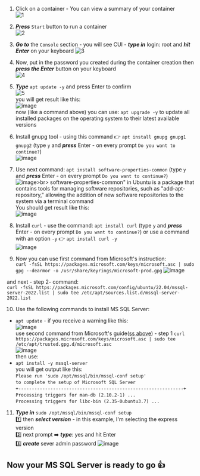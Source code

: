 
1. Click on a container - You can view a summary of your container <br>
![1](https://github.com/wlodarczakm/ProxmoxSoftwareTestingLab/assets/120977639/f221ca3f-9823-4dfd-8837-47e5d1a46a8d)


2. ***Press*** `Start` button to run a container<br>
![2](https://github.com/wlodarczakm/ProxmoxSoftwareTestingLab/assets/120977639/3ecaa0a2-55f3-4e99-8008-67c5e2c78a86)
3. ***Go to*** the `Console` section - you will see CUI - ***type in*** login: root and ***hit Enter*** on your keyboard
![3](https://github.com/wlodarczakm/ProxmoxSoftwareTestingLab/assets/120977639/6bcb2a0d-1def-49a4-8661-ffff9d643776)

4. Now, put in the password you created during the container creation then ***press the Enter*** button on your keyboard<br>
![4](https://github.com/wlodarczakm/ProxmoxSoftwareTestingLab/assets/120977639/283cee78-e8e8-4028-9fe3-0917bffd43c0)

5. ***Type*** `apt update -y` and press Enter to confirm <br>
![5](https://github.com/wlodarczakm/ProxmoxSoftwareTestingLab/assets/120977639/6b88cb2c-dd63-4aa3-b27a-2fd1d467d6a4)<br>
you will get result like this:<br>
![image](https://github.com/wlodarczakm/ProxmoxSoftwareTestingLab/assets/120977639/3e1d9f12-a52a-4f8c-a7d3-ac187ed64488)<br>
now (like a command above) you can use: `apt upgrade -y` to update all installed packages on the operating system to their latest available versions
6. Install gnupg tool - using this command 👉 `apt install gnupg gnupg1 gnupg2` (type `y` and ***press*** Enter - on every prompt `Do you want to continue?`)<br>
![image](https://github.com/wlodarczakm/ProxmoxSoftwareTestingLab/assets/120977639/f634041b-07fc-43d9-82ce-607ec623b3b4)<br>



7. Use next command: `apt install software-properties-common` (type `y` and ***press*** Enter - on every prompt `Do you want to continue?`)<br>
![image](https://github.com/wlodarczakm/ProxmoxSoftwareTestingLab/assets/120977639/0440396c-1936-450f-abfa-7e7796a14299)>br>
software-properties-common" in Ubuntu is a package that contains tools for managing software repositories, such as "add-apt-repository," allowing the addition of new software repositories to the system via a terminal command<br>
You should get result like this:<br>
![image](https://github.com/wlodarczakm/ProxmoxSoftwareTestingLab/assets/120977639/b279950b-39cf-4093-b384-73ed398a0d48)<br>


8. Install  `curl` - use the command: `apt install curl` (type `y` and ***press*** Enter - on every prompt `Do you want to continue?`) or use a command with an option `-y` 👉 `apt install curl -y` <br>
![image](https://github.com/wlodarczakm/ProxmoxSoftwareTestingLab/assets/120977639/b6b8d1e0-6938-401a-8537-d55e42284b49)<br>

9. Now you can use first command from Microsoft's instruction:<br>
`curl -fsSL https://packages.microsoft.com/keys/microsoft.asc | sudo gpg --dearmor -o /usr/share/keyrings/microsoft-prod.gpg`
![image](https://github.com/wlodarczakm/ProxmoxSoftwareTestingLab/assets/120977639/f8e85a34-af3b-4a53-9a6b-33b4e6bcb841)<br>

and next - step 2- command:<br>
`curl -fsSL https://packages.microsoft.com/config/ubuntu/22.04/mssql-server-2022.list | sudo tee /etc/apt/sources.list.d/mssql-server-2022.list`

10. Use the following commands to install MS SQL Server:<br>
- `apt update` - if you receive a warning like this:<br>
![image](https://github.com/wlodarczakm/ProxmoxSoftwareTestingLab/assets/120977639/00bd4a82-35a3-452f-98a9-fb0393df2f1e)<br>
use second command from Microsoft's guide([ss above](https://github.com/wlodarczakm/ProxmoxSoftwareTestingLab/assets/120977639/f8e85a34-af3b-4a53-9a6b-33b4e6bcb841)) - step 1 
`curl https://packages.microsoft.com/keys/microsoft.asc | sudo tee /etc/apt/trusted.gpg.d/microsoft.asc`<br>
![image](https://github.com/wlodarczakm/ProxmoxSoftwareTestingLab/assets/120977639/76d30832-7dda-4c1e-aa4c-decd3b85a036)<br>
then use:<br>
- `apt install -y mssql-server`<br>
you will get output like this:<br>
`Please run 'sudo /opt/mssql/bin/mssql-conf setup'`<br>
`to complete the setup of Microsoft SQL Server`<br>
`+--------------------------------------------------------------+`<br>
`Processing triggers for man-db (2.10.2-1) ...`<br>
`Processing triggers for libc-bin (2.35-0ubuntu3.7) ...`<br>
11. ***Type in*** `sudo /opt/mssql/bin/mssql-conf setup`<br>
1️⃣ then ***select version*** - in this example, I'm selecting the express version<br>
2️⃣ next prompt ➡️ ***type***: yes and hit Enter<br>
3️⃣ ***create*** sever admin password
![image](https://github.com/wlodarczakm/ProxmoxSoftwareTestingLab/assets/120977639/d0eed908-6429-4b1e-b488-c2a08b8c52ce)

## Now your MS SQL Server is ready to go 👍



